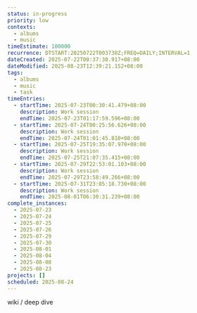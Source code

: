 ```yaml
---
status: in-progress
priority: low
contexts:
  - albums
  - music
timeEstimate: 100000
recurrence: DTSTART:20250722T003730Z;FREQ=DAILY;INTERVAL=1
dateCreated: 2025-07-22T00:37:30.917+08:00
dateModified: 2025-08-23T12:39:21.152+08:00
tags:
  - albums
  - music
  - task
timeEntries:
  - startTime: 2025-07-23T00:30:41.479+08:00
    description: Work session
    endTime: 2025-07-23T01:17:59.596+08:00
  - startTime: 2025-07-24T00:25:56.626+08:00
    description: Work session
    endTime: 2025-07-24T01:01:45.810+08:00
  - startTime: 2025-07-25T19:35:07.970+08:00
    description: Work session
    endTime: 2025-07-25T21:07:35.415+08:00
  - startTime: 2025-07-29T22:53:01.103+08:00
    description: Work session
    endTime: 2025-07-29T23:58:49.266+08:00
  - startTime: 2025-07-31T23:05:18.730+08:00
    description: Work session
    endTime: 2025-08-01T06:30:31.239+08:00
complete_instances:
  - 2025-07-23
  - 2025-07-24
  - 2025-07-25
  - 2025-07-26
  - 2025-07-29
  - 2025-07-30
  - 2025-08-01
  - 2025-08-04
  - 2025-08-08
  - 2025-08-23
projects: []
scheduled: 2025-08-24
---
```


wiki / deep dive

